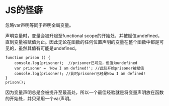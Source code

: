 JS的怪癖
===
忽略var声明等同于声明全局变量。

声明变量时，变量会被升起至functional scope的开始处，并被赋值undefined，直到变量被赋值为止。因此无论在函数的任何位置声明的变量在整个函数中都是可见的，虽然其值有可能是undefined。

	function prison () {
		console.log(prisoner);	//prisoner已可见，但值为undefined
		var prisoner = 'Now I am defined!';	//此刻开始prisoner被赋值
		console.log(prisoner); //此时prisoner已经是Now I am defined!
	}
	prison();
	
因为变量声明总是会被提升至最高处，所以一个最佳经验就是将变量声明放在函数的开始处，并只采用一个var声明。